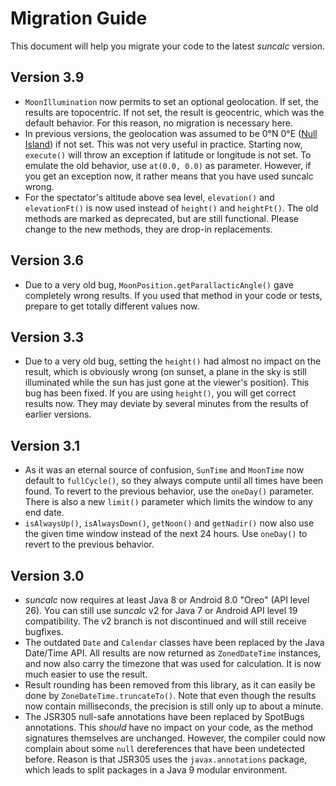 # Migration Guide

This document will help you migrate your code to the latest _suncalc_ version.

## Version 3.9
* `MoonIllumination` now permits to set an optional geolocation. If set, the results are topocentric. If not set, the result is geocentric, which was the default behavior. For this reason, no migration is necessary here.
* In previous versions, the geolocation was assumed to be 0°N 0°E ([Null Island](https://en.wikipedia.org/wiki/Null_Island)) if not set. This was not very useful in practice. Starting now, `execute()` will throw an exception if latitude or longitude is not set. To emulate the old behavior, use `at(0.0, 0.0)` as parameter. However, if you get an exception now, it rather means that you have used suncalc wrong.
* For the spectator's altitude above sea level, `elevation()` and `elevationFt()` is now used instead of `height()` and `heightFt()`. The old methods are marked as deprecated, but are still functional. Please change to the new methods, they are drop-in replacements.

## Version 3.6
* Due to a very old bug, `MoonPosition.getParallacticAngle()` gave completely wrong results. If you used that method in your code or tests, prepare to get totally different values now.

## Version 3.3
* Due to a very old bug, setting the `height()` had almost no impact on the result, which is obviously wrong (on sunset, a plane in the sky is still illuminated while the sun has just gone at the viewer's position). This bug has been fixed. If you are using `height()`, you will get correct results now. They may deviate by several minutes from the results of earlier versions.

## Version 3.1
* As it was an eternal source of confusion, `SunTime` and `MoonTime` now default to `fullCycle()`, so they always compute until all times have been found. To revert to the previous behavior, use the `oneDay()` parameter. There is also a new `limit()` parameter which limits the window to any end date.
* `isAlwaysUp()`, `isAlwaysDown()`, `getNoon()` and `getNadir()` now also use the given time window instead of the next 24 hours. Use `oneDay()` to revert to the previous behavior.

## Version 3.0
* _suncalc_ now requires at least Java 8 or Android 8.0 "Oreo" (API level 26). You can still use _suncalc_ v2 for Java 7 or Android API level 19 compatibility. The v2 branch is not discontinued and will still receive bugfixes.
* The outdated `Date` and `Calendar` classes have been replaced by the Java Date/Time API. All results are now returned as `ZonedDateTime` instances, and now also carry the timezone that was used for calculation. It is now much easier to use the result.
* Result rounding has been removed from this library, as it can easily be done by `ZoneDateTime.truncateTo()`. Note that even though the results now contain milliseconds, the precision is still only up to about a minute.
* The JSR305 null-safe annotations have been replaced by SpotBugs annotations. This _should_ have no impact on your code, as the method signatures themselves are unchanged. However, the compiler could now complain about some `null` dereferences that have been undetected before. Reason is that JSR305 uses the `javax.annotations` package, which leads to split packages in a Java 9 modular environment.
